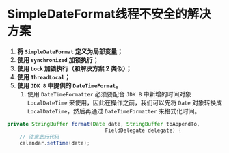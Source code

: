 #  SimpleDateFormat线程不安全的解决方案

1. **将 `SimpleDateFormat` 定义为局部变量；**
2. **使用 `synchronized` 加锁执行；**
3. **使用 `Lock` 加锁执行（和解决方案 2 类似）；**
4. **使用 `ThreadLocal`；**
5. **使用 `JDK 8` 中提供的 `DateTimeFormat`。**
   1. 使用 `DateTimeFormatter` 必须要配合 `JDK 8` 中新增的时间对象 `LocalDateTime` 来使用，因此在操作之前，我们可以先将 `Date` 对象转换成  `LocalDateTime`，然后再通过 `DateTimeFormatter` 来格式化时间。

```java
private StringBuffer format(Date date, StringBuffer toAppendTo,
                                FieldDelegate delegate) {
    // 注意此行代码
    calendar.setTime(date);
```





